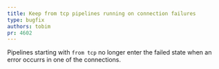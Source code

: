 ```yaml
---
title: Keep from tcp pipelines running on connection failures
type: bugfix
authors: tobim
pr: 4602
---
```


Pipelines starting with `from tcp` no longer enter the failed state when an
error occurrs in one of the connections.
